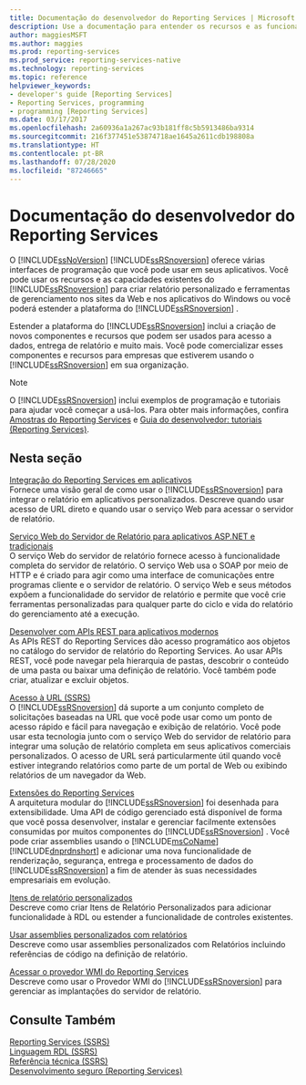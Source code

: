 ```yaml
---
title: Documentação do desenvolvedor do Reporting Services | Microsoft Docs
description: Use a documentação para entender os recursos e as funcionalidades do Reporting Services a fim de criar relatórios personalizados e ferramentas de gerenciamento nos sites e nos aplicativos do Windows.
author: maggiesMSFT
ms.author: maggies
ms.prod: reporting-services
ms.prod_service: reporting-services-native
ms.technology: reporting-services
ms.topic: reference
helpviewer_keywords:
- developer's guide [Reporting Services]
- Reporting Services, programming
- programming [Reporting Services]
ms.date: 03/17/2017
ms.openlocfilehash: 2a60936a1a267ac93b181ff8c5b5913486ba9314
ms.sourcegitcommit: 216f377451e53874718ae1645a2611cdb198808a
ms.translationtype: HT
ms.contentlocale: pt-BR
ms.lasthandoff: 07/28/2020
ms.locfileid: "87246665"
---
```

# <a name="reporting-services-developer-documentation"></a>Documentação do desenvolvedor do Reporting Services
  O [!INCLUDE[ssNoVersion](../includes/ssnoversion-md.md)] [!INCLUDE[ssRSnoversion](../includes/ssrsnoversion-md.md)] oferece várias interfaces de programação que você pode usar em seus aplicativos. Você pode usar os recursos e as capacidades existentes do [!INCLUDE[ssRSnoversion](../includes/ssrsnoversion-md.md)] para criar relatório personalizado e ferramentas de gerenciamento nos sites da Web e nos aplicativos do Windows ou você poderá estender a plataforma do [!INCLUDE[ssRSnoversion](../includes/ssrsnoversion-md.md)] .  
  
 Estender a plataforma do [!INCLUDE[ssRSnoversion](../includes/ssrsnoversion-md.md)] inclui a criação de novos componentes e recursos que podem ser usados para acesso a dados, entrega de relatório e muito mais. Você pode comercializar esses componentes e recursos para empresas que estiverem usando o [!INCLUDE[ssRSnoversion](../includes/ssrsnoversion-md.md)] em sua organização.  
  
> [!NOTE]  
>  O [!INCLUDE[ssRSnoversion](../includes/ssrsnoversion-md.md)] inclui exemplos de programação e tutoriais para ajudar você começar a usá-los. Para obter mais informações, confira [Amostras do Reporting Services](https://msdn.microsoft.com/library/ms160954\(v=sql.110\).aspx) e [Guia do desenvolvedor: tutoriais (Reporting Services)](https://msdn.microsoft.com/library/aa337423\(v=sql.110\).aspx).  
  
## <a name="in-this-section"></a>Nesta seção  
 [Integração do Reporting Services em aplicativos](../reporting-services/application-integration/integrating-reporting-services-into-applications.md)  
 Fornece uma visão geral de como usar o [!INCLUDE[ssRSnoversion](../includes/ssrsnoversion-md.md)] para integrar o relatório em aplicativos personalizados. Descreve quando usar acesso de URL direto e quando usar o serviço Web para acessar o servidor de relatório.  
  
 [Serviço Web do Servidor de Relatório para aplicativos ASP.NET e tradicionais](../reporting-services/report-server-web-service/report-server-web-service.md)  
 O serviço Web do servidor de relatório fornece acesso à funcionalidade completa do servidor de relatório. O serviço Web usa o SOAP por meio de HTTP e é criado para agir como uma interface de comunicações entre programas cliente e o servidor de relatório. O serviço Web e seus métodos expõem a funcionalidade do servidor de relatório e permite que você crie ferramentas personalizadas para qualquer parte do ciclo e vida do relatório do gerenciamento até a execução.  
 
 [Desenvolver com APIs REST para aplicativos modernos](developer/rest-api.md)</br>
 As APIs REST do Reporting Services dão acesso programático aos objetos no catálogo do servidor de relatório do Reporting Services. Ao usar APIs REST, você pode navegar pela hierarquia de pastas, descobrir o conteúdo de uma pasta ou baixar uma definição de relatório. Você também pode criar, atualizar e excluir objetos.

 [Acesso à URL &#40;SSRS&#41;](../reporting-services/url-access-ssrs.md)  
 O [!INCLUDE[ssRSnoversion](../includes/ssrsnoversion-md.md)] dá suporte a um conjunto completo de solicitações baseadas na URL que você pode usar como um ponto de acesso rápido e fácil para navegação e exibição de relatório. Você pode usar esta tecnologia junto com o serviço Web do servidor de relatório para integrar uma solução de relatório completa em seus aplicativos comerciais personalizados. O acesso de URL será particularmente útil quando você estiver integrando relatórios como parte de um portal de Web ou exibindo relatórios de um navegador da Web.  
  
 [Extensões do Reporting Services](../reporting-services/extensions/reporting-services-extensions.md)  
 A arquitetura modular do [!INCLUDE[ssRSnoversion](../includes/ssrsnoversion-md.md)] foi desenhada para extensibilidade. Uma API de código gerenciado está disponível de forma que você possa desenvolver, instalar e gerenciar facilmente extensões consumidas por muitos componentes do [!INCLUDE[ssRSnoversion](../includes/ssrsnoversion-md.md)] . Você pode criar assemblies usando o [!INCLUDE[msCoName](../includes/msconame-md.md)] [!INCLUDE[dnprdnshort](../includes/dnprdnshort-md.md)] e adicionar uma nova funcionalidade de renderização, segurança, entrega e processamento de dados do [!INCLUDE[ssRSnoversion](../includes/ssrsnoversion-md.md)] a fim de atender às suas necessidades empresariais em evolução.  
  
 [Itens de relatório personalizados](../reporting-services/custom-report-items/custom-report-items.md)  
 Descreve como criar Itens de Relatório Personalizados para adicionar funcionalidade à RDL ou estender a funcionalidade de controles existentes.  
  
 [Usar assemblies personalizados com relatórios](../reporting-services/custom-assemblies/using-custom-assemblies-with-reports.md)  
 Descreve como usar assemblies personalizados com Relatórios incluindo referências de código na definição de relatório.  
  
 [Acessar o provedor WMI do Reporting Services](../reporting-services/tools/access-the-reporting-services-wmi-provider.md)  
 Descreve como usar o Provedor WMI do [!INCLUDE[ssRSnoversion](../includes/ssrsnoversion-md.md)] para gerenciar as implantações do servidor de relatório.  
  
## <a name="see-also"></a>Consulte Também  
 [Reporting Services &#40;SSRS&#41;](../reporting-services/create-deploy-and-manage-mobile-and-paginated-reports.md)   
 [Linguagem RDL &#40;SSRS&#41;](../reporting-services/reports/report-definition-language-ssrs.md)   
 [Referência técnica &#40;SSRS&#41;](../reporting-services/technical-reference-ssrs.md)   
 [Desenvolvimento seguro &#40;Reporting Services&#41;](../reporting-services/extensions/secure-development/secure-development-reporting-services.md)  
  
  
